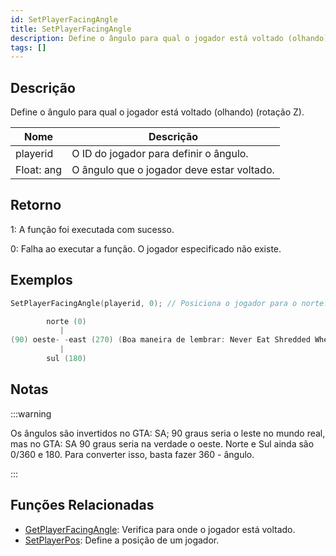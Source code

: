 ```yaml
---
id: SetPlayerFacingAngle
title: SetPlayerFacingAngle
description: Define o ângulo para qual o jogador está voltado (olhando) (rotação Z).
tags: []
---
```


## Descrição

Define o ângulo para qual o jogador está voltado (olhando) (rotação Z).

| Nome       | Descrição                                  |
| ---------- | ------------------------------------------ |
| playerid   | O ID do jogador para definir o ângulo.     |
| Float: ang | O ângulo que o jogador deve estar voltado. |

## Retorno

1: A função foi executada com sucesso.

0: Falha ao executar a função. O jogador especificado não existe.

## Exemplos

```c
SetPlayerFacingAngle(playerid, 0); // Posiciona o jogador para o norte.
```

```c
        norte (0)
           |
(90) oeste- -east (270) (Boa maneira de lembrar: Never Eat Shredded Wheat)
           |
        sul (180)
```

## Notas

:::warning

Os ângulos são invertidos no GTA: SA; 90 graus seria o leste no mundo real, mas no GTA: SA 90 graus seria na verdade o oeste. Norte e Sul ainda são 0/360 e 180. Para converter isso, basta fazer 360 - ângulo.

:::

## Funções Relacionadas

- [GetPlayerFacingAngle](GetPlayerFacingAngle.md): Verifica para onde o jogador está voltado.
- [SetPlayerPos](SetPlayerPos.md): Define a posição de um jogador.
